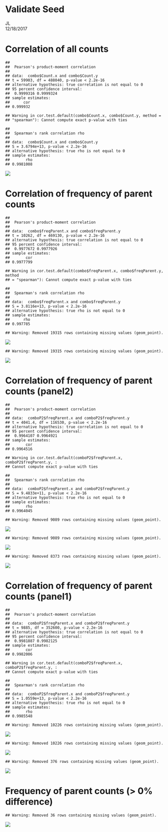 # Validate Seed
JL  
12/18/2017  




# Correlation of all counts

```
## 
## 	Pearson's product-moment correlation
## 
## data:  combo$Count.x and combo$Count.y
## t = 59903, df = 488040, p-value < 2.2e-16
## alternative hypothesis: true correlation is not equal to 0
## 95 percent confidence interval:
##  0.9999316 0.9999324
## sample estimates:
##      cor 
## 0.999932
```

```
## Warning in cor.test.default(combo$Count.x, combo$Count.y, method =
## "spearman"): Cannot compute exact p-value with ties
```

```
## 
## 	Spearman's rank correlation rho
## 
## data:  combo$Count.x and combo$Count.y
## S = 3.6794e+13, p-value < 2.2e-16
## alternative hypothesis: true rho is not equal to 0
## sample estimates:
##       rho 
## 0.9981008
```

![](ValidateTCellSubs_files/figure-html/unnamed-chunk-1-1.png)<!-- -->


# Correlation of frequency of parent counts


```
## 
## 	Pearson's product-moment correlation
## 
## data:  combo$freqParent.x and combo$freqParent.y
## t = 10262, df = 469130, p-value < 2.2e-16
## alternative hypothesis: true correlation is not equal to 0
## 95 percent confidence interval:
##  0.9977672 0.9977926
## sample estimates:
##       cor 
## 0.9977799
```

```
## Warning in cor.test.default(combo$freqParent.x, combo$freqParent.y, method
## = "spearman"): Cannot compute exact p-value with ties
```

```
## 
## 	Spearman's rank correlation rho
## 
## data:  combo$freqParent.x and combo$freqParent.y
## S = 3.8116e+13, p-value < 2.2e-16
## alternative hypothesis: true rho is not equal to 0
## sample estimates:
##      rho 
## 0.997785
```

```
## Warning: Removed 19315 rows containing missing values (geom_point).
```

![](ValidateTCellSubs_files/figure-html/unnamed-chunk-2-1.png)<!-- -->

```
## Warning: Removed 19315 rows containing missing values (geom_point).
```

![](ValidateTCellSubs_files/figure-html/unnamed-chunk-2-2.png)<!-- -->


# Correlation of frequency of parent counts (panel2)


```
## 
## 	Pearson's product-moment correlation
## 
## data:  comboP2$freqParent.x and comboP2$freqParent.y
## t = 4041.4, df = 116530, p-value < 2.2e-16
## alternative hypothesis: true correlation is not equal to 0
## 95 percent confidence interval:
##  0.9964107 0.9964921
## sample estimates:
##       cor 
## 0.9964516
```

```
## Warning in cor.test.default(comboP2$freqParent.x, comboP2$freqParent.y, :
## Cannot compute exact p-value with ties
```

```
## 
## 	Spearman's rank correlation rho
## 
## data:  comboP2$freqParent.x and comboP2$freqParent.y
## S = 9.4833e+11, p-value < 2.2e-16
## alternative hypothesis: true rho is not equal to 0
## sample estimates:
##       rho 
## 0.9964045
```

```
## Warning: Removed 9089 rows containing missing values (geom_point).
```

![](ValidateTCellSubs_files/figure-html/unnamed-chunk-3-1.png)<!-- -->

```
## Warning: Removed 9089 rows containing missing values (geom_point).
```

![](ValidateTCellSubs_files/figure-html/unnamed-chunk-3-2.png)<!-- -->

```
## Warning: Removed 8373 rows containing missing values (geom_point).
```

![](ValidateTCellSubs_files/figure-html/unnamed-chunk-3-3.png)<!-- -->


# Correlation of frequency of parent counts (panel1)


```
## 
## 	Pearson's product-moment correlation
## 
## data:  comboP2$freqParent.x and comboP2$freqParent.y
## t = 9885, df = 352600, p-value < 2.2e-16
## alternative hypothesis: true correlation is not equal to 0
## 95 percent confidence interval:
##  0.9981887 0.9982125
## sample estimates:
##       cor 
## 0.9982006
```

```
## Warning in cor.test.default(comboP2$freqParent.x, comboP2$freqParent.y, :
## Cannot compute exact p-value with ties
```

```
## 
## 	Spearman's rank correlation rho
## 
## data:  comboP2$freqParent.x and comboP2$freqParent.y
## S = 1.0559e+13, p-value < 2.2e-16
## alternative hypothesis: true rho is not equal to 0
## sample estimates:
##       rho 
## 0.9985548
```

```
## Warning: Removed 10226 rows containing missing values (geom_point).
```

![](ValidateTCellSubs_files/figure-html/unnamed-chunk-4-1.png)<!-- -->

```
## Warning: Removed 10226 rows containing missing values (geom_point).
```

![](ValidateTCellSubs_files/figure-html/unnamed-chunk-4-2.png)<!-- -->

```
## Warning: Removed 376 rows containing missing values (geom_point).
```

![](ValidateTCellSubs_files/figure-html/unnamed-chunk-4-3.png)<!-- -->




# Frequency of parent counts (> 0% difference)


```
## Warning: Removed 36 rows containing missing values (geom_point).
```

![](ValidateTCellSubs_files/figure-html/unnamed-chunk-5-1.png)<!-- -->




